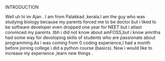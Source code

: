 INTRODUCTION




Well uh hi im Ajan . I am from Palakkad ,kerala.I am the guy who was studying biology because my parents forced me to be doctor but i liked to be software developer  even dropped one year for NEET but i atlast convinced my parents .tbh i did not know about amFOSS,but i know amritha had some way for devoloping skills of students who are passionate about programming.As i was coming from 0 coding experience,I had a month before joining college i did a python course (basics). Now i would like to increase my experience ,learn new things . 
